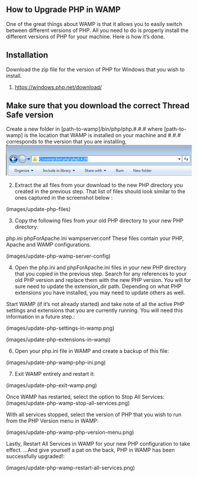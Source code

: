 ## How to Upgrade PHP in WAMP

One of the great things about WAMP is that it allows you to easily switch between different versions of PHP. All you need to do is properly install the different versions of PHP for your machine. Here is how it’s done.

## Installation

Download the zip file for the version of PHP for Windows that you wish to install.

1. https://windows.php.net/download/
## Make sure that you download the correct Thread Safe version 
Create a new folder in [path-to-wamp]/bin/php/php.#.#.# where [path-to-wamp] is the location that WAMP is installed on your machine and #.#.# corresponds to the version that you are installing,
![Cupdate-php-new-directory-path](images/update-php-new-directory-path.png)


2. Extract the all files from your download to the new PHP directory you created in the previous step. That list of files should look similar to the ones captured in the screenshot below :


(images/update-php-files)


3. Copy the following files from your old PHP directory to your new PHP directory:

php.ini
phpForApache.ini
wampserver.conf
These files contain your PHP, Apache and WAMP configurations.

(images/update-php-wamp-server-config)


4. Open the php.ini and phpForApache.ini files in your new PHP directory that you copied in the previous step. Search for any references to your old PHP version and replace them with the new PHP version. You will for sure need to update the extension_dir path. Depending on what PHP extensions you have installed, you may need to update others as well.

Start WAMP (if it’s not already started) and take note of all the active PHP settings and extensions that you are currently running. You will need this information in a future step.:

(images/update-php-settings-in-wamp.png)


(images/update-php-extensions-in-wamp)


6. Open your php.ini file in WAMP and create a backup of this file:

(images/update-php-wamp-php-ini.png)

7. Exit WAMP entirely and restart it:

(images/update-php-exit-wamp.png)

Once WAMP has restarted, select the option to Stop All Services:
(images/update-php-wamp-stop-all-services.png)

With all services stopped, select the version of PHP that you wish to run from the PHP Version menu in WAMP:

(images/update-php-wamp-php-version-menu.png)

Lastly, Restart All Services in WAMP for your new PHP configuration to take effect. …And give yourself a pat on the back, PHP in WAMP has been successfully upgraded!:

(images/update-php-wamp-restart-all-services.png)


